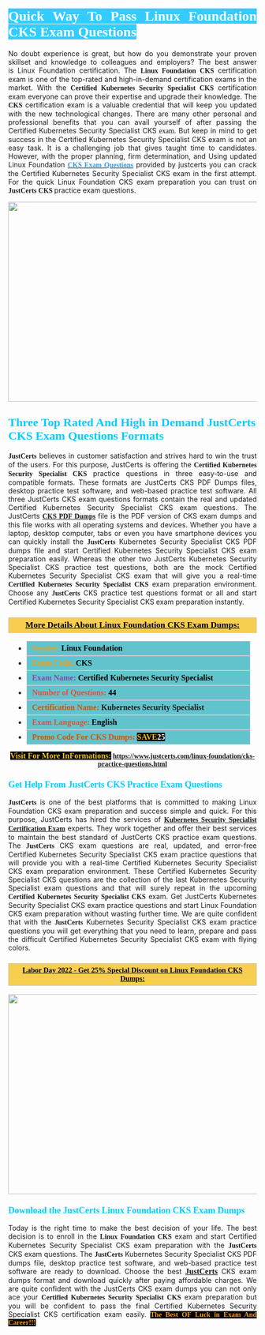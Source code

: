 <h1 style="text-align: justify;"><span style="color:#ffffff;"><span style="font-family:Georgia,serif;"><strong><span style="background-color:#33ccff;">Quick Way To Pass Linux Foundation CKS Exam Questions</span></strong></span></span></h1>

<p style="text-align: justify;">No doubt experience is great, but how do you demonstrate your proven skillset and knowledge to colleagues and employers? The best answer is Linux Foundation certification. The <span style="font-family:Georgia,serif;"><strong>Linux Foundation CKS</strong></span> certification exam is one of the top-rated and high-in-demand certification exams in the market. With the <span style="font-family:Georgia,serif;"><strong>Certified Kubernetes Security Specialist CKS</strong></span> certification exam everyone can prove their expertise and upgrade their knowledge. The <span style="font-family:Georgia,serif;"><strong> CKS</strong></span> certification exam is a valuable credential that will keep you updated with the new technological changes. There are many other personal and professional benefits that you can avail yourself of after passing the Certified Kubernetes Security Specialist <span style="text-align:justify;">CKS </span><span style="color:#000000;"><span style="font-size:14px;"><span style="font-family:Georgia,serif;">exam</span></span></span>. But keep in mind to get success in the Certified Kubernetes Security Specialist CKS exam is not an easy task. It is a challenging job that gives taught time to candidates. However, with the proper planning, firm determination, and Using updated Linux Foundation <span style="font-family:Georgia,serif;"><span style="font-size:14px;"><a href="https://www.justcerts.com/linux-foundation/cks-practice-questions.html"><span style="color:#3498db;"><strong>CKS Exam Questions</strong></span></a></span></span> provided by justcerts you can crack the Certified Kubernetes Security Specialist CKS exam in the first attempt. For the quick Linux Foundation CKS exam preparation you can trust on <span style="font-family:Georgia,serif;"><strong>JustCerts CKS </strong></span>practice exam questions.</p>

<p style="text-align: center;"><a href="https://www.justcerts.com/linux-foundation/cks-practice-questions.html"><img alt="" src="https://i.imgur.com/3zmepCe.jpg" style="width: 720px; height: 405px;" /></a></p>

<h2 style="margin-right:0in; margin-left:0in"><span style="color:#00ccff;"><span style="font-family:Georgia,serif;"><strong><span style="font-size:18pt">Three Top Rated And High in Demand JustCerts CKS Exam Questions Formats</span></strong></span></span></h2>

<p style="text-align: justify;"><span style="font-size:14px;"><span style="font-family:Georgia,serif;"><strong>JustCerts</strong></span></span> believes in customer satisfaction and strives hard to win the trust of the users. For this purpose, JustCerts is offering the <span style="font-family:Georgia,serif;"><strong>Certified Kubernetes Security Specialist CKS</strong></span> practice questions in three easy-to-use and compatible formats. These formats are JustCerts CKS PDF Dumps files, desktop practice test software, and web-based practice test software. All three JustCerts CKS exam questions formats contain the real and updated Certified Kubernetes Security Specialist CKS exam questions. The JustCerts <a href="https://www.justcerts.com/linux-foundation/cks-practice-questions.html"><span style="font-size:14px;"><span style="font-family:Georgia,serif;"><strong>CKS PDF Dumps</strong></span></span></a> file is the PDF version of CKS exam dumps and this file works with all operating systems and devices. Whether you have a laptop, desktop computer, tabs or even you have smartphone devices you can quickly install the <span style="font-size:14px;"><span style="font-family:Georgia,serif;"><strong>JustCerts</strong></span></span> Kubernetes Security Specialist CKS PDF dumps file and start Certified Kubernetes Security Specialist CKS exam preparation easily. Whereas the other two JustCerts Kubernetes Security Specialist CKS practice test questions, both are the mock Certified Kubernetes Security Specialist CKS exam that will give you a real-time <span style="font-family:Georgia,serif;"><strong>Certified Kubernetes Security Specialist CKS</strong></span> exam preparation environment. Choose any <span style="font-family:Georgia,serif;"><span style="font-size:14px;"><strong>JustCerts</strong></span></span> CKS practice test questions format or all and start Certified Kubernetes Security Specialist CKS exam preparation instantly.</p>

<h3 style="background: #f7ce50; border: 1px solid rgb(204, 204, 204); padding: 5px 10px; text-align: center;"><span style="font-family:Georgia,serif;"><u><u><span style="color:#000000;"><span style="font-size:11pt"><span style="line-height:normal"><b><span style="font-size:13.0pt"><span cambria="">More Details About Linux Foundation CKS Exam Dumps:</span></span></b></span></span></span></u></u></span></h3>

<ul>
	<li style="margin:0cm 10pt">
	<div style="background:#61c4cd; border: 1px solid rgb(204, 204, 204); padding: 5px 10px; text-align: justify;"><span style="font-family:Georgia,serif;"><span style="font-size:11pt"><span style="line-height:normal"><b><span style="font-size:12.0pt"><span new="" roman="" times=""><span style="color:#f39c12;">Vendor:</span> <span style="color:#000000;">Linux Foundation</span></span></span></b></span></span></span></div>
	</li>
	<li style="margin:0cm 10pt">
	<div style="background: #61c4cd; border: 1px solid rgb(204, 204, 204); padding: 5px 10px; text-align: justify;"><span style="font-family:Georgia,serif;"><span style="font-size:11pt"><span style="line-height:normal"><b><span style="font-size:12.0pt"><span new="" roman="" times=""><span style="color:#f39c12;">Exam Code:</span> <span style="color:#000000;">CKS</span></span></span></b></span></span></span></div>
	</li>
	<li style="margin:0cm 10pt">
	<div style="background: #61c4cd; border: 1px solid rgb(204, 204, 204); padding: 5px 10px; text-align: justify;"><span style="font-family:Georgia,serif;"><span style="font-size:11pt"><span style="line-height:normal"><b><span style="font-size:12.0pt"><span new="" roman="" times=""><span style="color:#8e44ad;">Exam Name:</span> <span style="color:#000000;">Certified Kubernetes Security Specialist</span></span></span></b></span></span></span></div>
	</li>
	<li style="margin:0cm 10pt">
	<div style="background: #61c4cd; border: 1px solid rgb(204, 204, 204); padding: 5px 10px;"><span style="font-family:Georgia,serif;"><span style="font-size:11pt"><span style="line-height:normal"><b><span style="font-size:12.0pt"><span new="" roman="" times=""><span style="color:#e74c3c;">Number of Questions:</span><span style="color:#000000;"><span style="color:#f1c40f;"> </span>44</span></span></span></b></span></span></span></div>
	</li>
	<li style="margin:0cm 10pt">
	<div style="background: #61c4cd; border: 1px solid rgb(204, 204, 204); padding: 5px 10px; text-align: justify;"><span style="font-family:Georgia,serif;"><span style="font-size:11pt"><span style="line-height:normal"><b><span style="font-size:12.0pt"><span new="" roman="" times=""><span style="color:#d35400;">Certification Name:</span> Kubernetes Security Specialist</span></span></b></span></span></span></div>
	</li>
	<li style="margin:0cm 10pt">
	<div style="background: #61c4cd; border: 1px solid rgb(204, 204, 204); padding: 5px 10px; text-align: justify;"><span style="font-family:Georgia,serif;"><span style="font-size:11pt"><span style="line-height:normal"><b><span style="font-size:12.0pt"><span new="" roman="" times=""><span style="color:#e74c3c;">Exam Language:</span> <span style="color:#000000;">English</span></span></span></b></span></span></span></div>
	</li>
	<li style="margin:0cm 10pt">
	<div style="background: #61c4cd; border: 1px solid rgb(204, 204, 204); padding: 5px 10px;"><span style="font-family:Georgia,serif;"><span style="font-size:11pt"><span style="line-height:normal"><b><span style="font-size:12.0pt"><span new="" roman="" times=""><span style="color:#d35400;">Promo Code For CKS Dumps:</span><span style="color:#f1c40f;"> <span style="background-color:#000000;">SAVE</span></span><span style="color:#ffffff;"><span style="background-color:#000000;">25</span></span></span></span></b></span></span></span></div>
	</li>
</ul>

<p style="text-align: center;"><span style="font-family:Georgia,serif;"><strong><span style="font-size:16px;"><span style="color:#f1c40f;"><span style="background-color:#000000;">Visit For More InFormations:</span></span></span> <a href="https://www.justcerts.com/linux-foundation/cks-practice-questions.html">https://www.justcerts.com/linux-foundation/cks-practice-questions.html</a></strong></span></p>

<h3 style="margin-right:0in; margin-left:0in"><span style="color:#00ccff;"><span style="font-family:Georgia,serif;"><strong><span style="font-size:13.5pt">Get Help From JustCerts CKS Practice Exam Questions</span></strong></span></span></h3>

<p style="text-align: justify;"><span style="font-size:14px;"><span style="font-family:Georgia,serif;"><strong>JustCerts</strong></span></span> is one of the best platforms that is committed to making Linux Foundation CKS exam preparation and success simple and quick. For this purpose, JustCerts has hired the services of <a href="https://www.justcerts.com/linux-foundation/kubernetes-security-specialist-certification-exams.html"><span style="font-family:Georgia,serif;"><strong>Kubernetes Security Specialist Certification Exam</strong></span></a> experts. They work together and offer their best services to maintain the best standard of JustCerts CKS practice exam questions. The <span style="font-size:14px;"><span style="font-family:Georgia,serif;"><strong>JustCerts</strong></span></span> CKS exam questions are real, updated, and error-free Certified Kubernetes Security Specialist CKS exam practice questions that will provide you with a real-time Certified Kubernetes Security Specialist CKS exam preparation environment. These Certified Kubernetes Security Specialist CKS questions are the collection of the last Kubernetes Security Specialist exam questions and that will surely repeat in the upcoming <span style="font-family:Georgia,serif;"><strong>Certified Kubernetes Security Specialist CKS</strong></span> exam. Get JustCerts Kubernetes Security Specialist CKS exam practice questions and start Linux Foundation CKS exam preparation without wasting further time. We are quite confident that with the <span style="font-size:14px;"><span style="font-family:Georgia,serif;"><strong>JustCerts</strong></span></span> Kubernetes Security Specialist CKS exam practice questions you will get everything that you need to learn, prepare and pass the difficult Certified Kubernetes Security Specialist CKS exam with flying colors.</p>

<h3 style="background: rgb(247, 206, 80); border: 1px solid rgb(204, 204, 204); padding: 5px 10px; text-align: center;"><span style="font-family:Georgia,serif;"><u><span style="color:#000000;"><span style="font-size:11pt;"><span style="line-height:normal;"><b><span cambria="">Labor Day 2022 - Get 25% Special Discount on Linux Foundation CKS Dumps:</span></b></span></span></span></u></span></h3>

<p style="text-align: center;"><a href="https://www.justcerts.com/linux-foundation/cks-practice-questions.html"><img alt="" src="https://i.imgur.com/fQyYzMS.jpg" style="width: 720px; height: 405px;" /></a></p>

<h3 style="margin-right:0in; margin-left:0in"><span style="color:#00ccff;"><span style="font-family:Georgia,serif;"><strong><span style="font-size:13.5pt">Download the JustCerts Linux Foundation CKS Exam Dumps</span></strong></span></span></h3>

<p style="text-align: justify;">Today is the right time to make the best decision of your life. The best decision is to enroll in the <span style="font-family:Georgia,serif;"><strong>Linux Foundation CKS</strong></span> exam and start Certified Kubernetes Security Specialist CKS exam preparation with the <span style="font-family:Georgia,serif;"><strong>JustCerts</strong></span> CKS exam questions. The <span style="font-family:Georgia,serif;"><strong>JustCerts</strong></span> Kubernetes Security Specialist CKS PDF dumps file, desktop practice test software, and web-based practice test software are ready to download. Choose the best <a href="https://www.justcerts.com/"><span style="font-size:16px;"><span style="font-family:Georgia,serif;"><strong>JustCerts</strong></span></span></a> CKS exam dumps format and download quickly after paying affordable charges. We are quite confident with the JustCerts CKS exam dumps you can not only ace your <span style="font-family:Georgia,serif;"><strong>Certified Kubernetes Security Specialist CKS</strong></span> exam preparation but you will be confident to pass the final Certified Kubernetes Security Specialist CKS certification exam easily. <span style="color:#f39c12;"><span style="font-size:14px;"><strong><span style="font-family:Georgia,serif;"><span style="background-color:#000000;">The Best OF Luck in Exam And Career!!!</span></span></strong></span></span></p>
